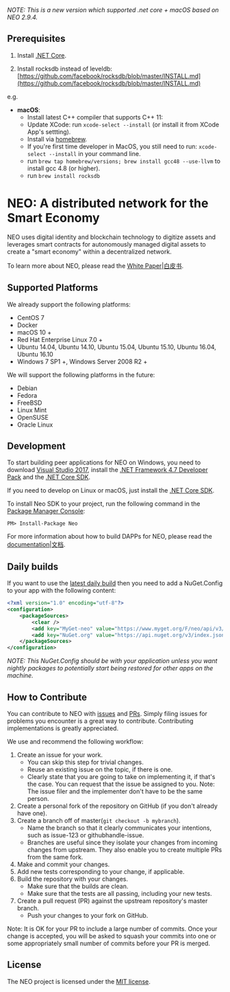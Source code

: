 _NOTE: This is a new version which supported .net core + macOS based on NEO 2.9.4._

## Prerequisites

1. Install [.NET Core](https://www.microsoft.com/net/download/core).

2. Install rocksdb instead of leveldb: [https://github.com/facebook/rocksdb/blob/master/INSTALL.md](https://github.com/facebook/rocksdb/blob/master/INSTALL.md)

e.g.

-   **macOS**:
    -   Install latest C++ compiler that supports C++ 11:
    -   Update XCode: run `xcode-select --install` (or install it from XCode App's settting).
    -   Install via [homebrew](http://brew.sh/).
    -   If you're first time developer in MacOS, you still need to run: `xcode-select --install` in your command line.
    -   run `brew tap homebrew/versions; brew install gcc48 --use-llvm` to install gcc 4.8 (or higher).
    -   run `brew install rocksdb`

# NEO: A distributed network for the Smart Economy

NEO uses digital identity and blockchain technology to digitize assets and leverages smart contracts for autonomously managed digital assets to create a "smart economy" within a decentralized network.

To learn more about NEO, please read the [White Paper](http://docs.neo.org/en-us/index.html)|[白皮书](http://docs.neo.org/zh-cn/index.html).

## Supported Platforms

We already support the following platforms:

-   CentOS 7
-   Docker
-   macOS 10 +
-   Red Hat Enterprise Linux 7.0 +
-   Ubuntu 14.04, Ubuntu 14.10, Ubuntu 15.04, Ubuntu 15.10, Ubuntu 16.04, Ubuntu 16.10
-   Windows 7 SP1 +, Windows Server 2008 R2 +

We will support the following platforms in the future:

-   Debian
-   Fedora
-   FreeBSD
-   Linux Mint
-   OpenSUSE
-   Oracle Linux

## Development

To start building peer applications for NEO on Windows, you need to download [Visual Studio 2017](https://www.visualstudio.com/products/visual-studio-community-vs), install the [.NET Framework 4.7 Developer Pack](https://www.microsoft.com/en-us/download/details.aspx?id=55168) and the [.NET Core SDK](https://www.microsoft.com/net/core).

If you need to develop on Linux or macOS, just install the [.NET Core SDK](https://www.microsoft.com/net/core).

To install Neo SDK to your project, run the following command in the [Package Manager Console](https://docs.nuget.org/ndocs/tools/package-manager-console):

```
PM> Install-Package Neo
```

For more information about how to build DAPPs for NEO, please read the [documentation](http://docs.neo.org/en-us/sc/introduction.html)|[文档](http://docs.neo.org/zh-cn/sc/introduction.html).

## Daily builds

If you want to use the [latest daily build](https://www.myget.org/feed/neo/package/nuget/Neo) then you need to add a NuGet.Config to your app with the following content:

```xml
<?xml version="1.0" encoding="utf-8"?>
<configuration>
    <packageSources>
        <clear />
        <add key="MyGet-neo" value="https://www.myget.org/F/neo/api/v3/index.json" />
        <add key="NuGet.org" value="https://api.nuget.org/v3/index.json" />
    </packageSources>
</configuration>
```

_NOTE: This NuGet.Config should be with your application unless you want nightly packages to potentially start being restored for other apps on the machine._

## How to Contribute

You can contribute to NEO with [issues](https://github.com/neo-project/neo/issues) and [PRs](https://github.com/neo-project/neo/pulls). Simply filing issues for problems you encounter is a great way to contribute. Contributing implementations is greatly appreciated.

We use and recommend the following workflow:

1. Create an issue for your work.
    - You can skip this step for trivial changes.
    - Reuse an existing issue on the topic, if there is one.
    - Clearly state that you are going to take on implementing it, if that's the case. You can request that the issue be assigned to you. Note: The issue filer and the implementer don't have to be the same person.
1. Create a personal fork of the repository on GitHub (if you don't already have one).
1. Create a branch off of master(`git checkout -b mybranch`).
    - Name the branch so that it clearly communicates your intentions, such as issue-123 or githubhandle-issue.
    - Branches are useful since they isolate your changes from incoming changes from upstream. They also enable you to create multiple PRs from the same fork.
1. Make and commit your changes.
1. Add new tests corresponding to your change, if applicable.
1. Build the repository with your changes.
    - Make sure that the builds are clean.
    - Make sure that the tests are all passing, including your new tests.
1. Create a pull request (PR) against the upstream repository's master branch.
    - Push your changes to your fork on GitHub.

Note: It is OK for your PR to include a large number of commits. Once your change is accepted, you will be asked to squash your commits into one or some appropriately small number of commits before your PR is merged.

## License

The NEO project is licensed under the [MIT license](LICENSE).
